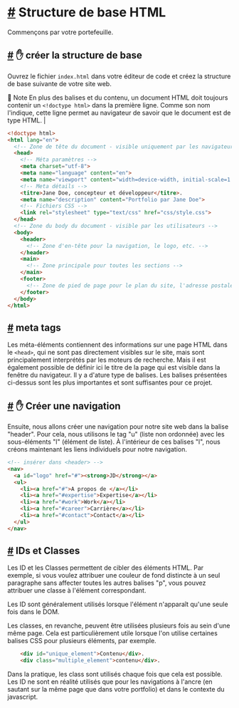 [#](#basic-structure-html) Structure de base HTML
===========================================

Commençons par votre portefeuille.

[#](#base) :hand: créer la structure de base
-------------------------------------

Ouvrez le fichier `index.html` dans votre éditeur de code et créez la structure de base suivante de votre site web.

:memo: Note En plus des balises et du contenu, un document HTML doit toujours contenir un `<!doctype html>` dans la première ligne. Comme son nom l'indique, cette ligne permet au navigateur de savoir que le document est de type HTML. |

```html
<!doctype html>
<html lang="en">
  <!-- Zone de tête du document - visible uniquement par les navigateurs et les moteurs de recherche -->
  <head>
    <!-- Méta paramètres -->
    <meta charset="utf-8">
    <meta name="language" content="en">
    <meta name="viewport" content="width=device-width, initial-scale=1.0">
    <!-- Meta détails -->
    <titre>Jane Doe, concepteur et développeur</titre>.
    <meta name="description" content="Portfolio par Jane Doe">
    <!-- Fichiers CSS -->
    <link rel="stylesheet" type="text/css" href="css/style.css">
  </head>
  <!-- Zone du body du document - visible par les utilisateurs -->
  <body>
    <header>
      <!-- Zone d'en-tête pour la navigation, le logo, etc. -->
    </header>
    <main>
      <!-- Zone principale pour toutes les sections -->
    </main>
    <footer>
      <!-- Zone de pied de page pour le plan du site, l'adresse postale, etc. -->
    </footer>
  </body>
</html>
``` 

[#](#meta-tags) meta tags
-------------------------

Les méta-éléments contiennent des informations sur une page HTML dans le `<head>`, qui ne sont pas directement visibles sur le site, mais sont principalement interprétés par les moteurs de recherche. Mais il est également possible de définir ici le titre de la page qui est visible dans la fenêtre du navigateur. Il y a d'ature type de balises. Les balises présentées ci-dessus sont les plus importantes et sont suffisantes pour ce projet.

[#](#navigation) :hand: Créer une navigation
-----------------------------------

Ensuite, nous allons créer une navigation pour notre site web dans la balise "header". Pour cela, nous utilisons le tag "u" (liste non ordonnée) avec les sous-éléments "l" (élément de liste). À l'intérieur de ces balises "l", nous créons maintenant les liens individuels pour notre navigation.

```html
<!-- insérer dans <header> -->
<nav>
  <a id="logo" href="#"><strong>JD</strong></a>
  <ul>
    <li><a href="#">A propos de </a></li>
    <li><a href="#expertise">Expertise</a></li>
    <li><a href="#work">Work</a></li>
    <li><a href="#career">Carrière</a></li>
    <li><a href="#contact">Contact</a></li>
  </ul>
</nav>
```

[#](#ids-and-classes) IDs et Classes
-------------------------------------

Les ID et les Classes permettent de cibler des éléments HTML. Par exemple, si vous voulez attribuer une couleur de fond distincte à un seul paragraphe sans affecter toutes les autres balises "p", vous pouvez attribuer une classe à l'élément correspondant.

Les ID sont généralement utilisés lorsque l'élément n'apparaît qu'une seule fois dans le DOM.

Les classes, en revanche, peuvent être utilisées plusieurs fois au sein d'une même page. Cela est particulièrement utile lorsque l'on utilise certaines balises CSS pour plusieurs éléments, par exemple.

```html
    <div id="unique_element">Contenu</div>.
    <div class="multiple_element">contenu</div>.
```    

Dans la pratique, les class sont utilisés chaque fois que cela est possible. Les ID ne sont en réalité utilisés que pour les navigations à l'ancre (en sautant sur la même page que dans votre portfolio) et dans le contexte du javascript.
